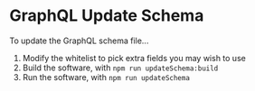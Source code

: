 # GraphQL Update Schema

To update the GraphQL schema file...

1. Modify the whitelist to pick extra fields you may wish to use
2. Build the software, with `npm run updateSchema:build`
3. Run the software, with `npm run updateSchema`
